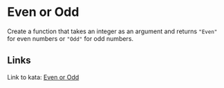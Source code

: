 # Even or Odd

Create a function that takes an integer as an argument and returns `"Even"` for even numbers or `"Odd"` for odd numbers.

## Links

Link to kata: [Even or Odd](https://www.codewars.com/kata/53da3dbb4a5168369a0000fe)